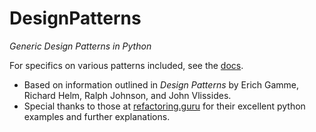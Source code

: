 # DesignPatterns
*Generic Design Patterns in Python*

For specifics on various patterns included, see the [docs](/docs/pattern_overview.md).

- Based on information outlined in *Design Patterns* by Erich Gamme, Richard Helm, Ralph Johnson, and John Vlissides.
- Special thanks to those at [refactoring.guru](https://refactoring.guru/) for their excellent python examples and further explanations.